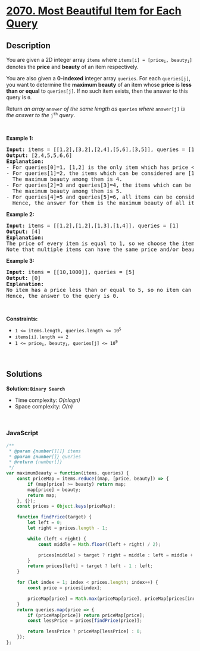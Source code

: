 # [2070. Most Beautiful Item for Each Query](https://leetcode.com/problems/most-beautiful-item-for-each-query)

## Description

<div class="elfjS" data-track-load="description_content"><p>You are given a 2D integer array <code>items</code> where <code>items[i] = [price<sub>i</sub>, beauty<sub>i</sub>]</code> denotes the <strong>price</strong> and <strong>beauty</strong> of an item respectively.</p>

<p>You are also given a <strong>0-indexed</strong> integer array <code>queries</code>. For each <code>queries[j]</code>, you want to determine the <strong>maximum beauty</strong> of an item whose <strong>price</strong> is <strong>less than or equal</strong> to <code>queries[j]</code>. If no such item exists, then the answer to this query is <code>0</code>.</p>

<p>Return <em>an array </em><code>answer</code><em> of the same length as </em><code>queries</code><em> where </em><code>answer[j]</code><em> is the answer to the </em><code>j<sup>th</sup></code><em> query</em>.</p>

<p>&nbsp;</p>
<p><strong class="example">Example 1:</strong></p>

<pre><strong>Input:</strong> items = [[1,2],[3,2],[2,4],[5,6],[3,5]], queries = [1,2,3,4,5,6]
<strong>Output:</strong> [2,4,5,5,6,6]
<strong>Explanation:</strong>
- For queries[0]=1, [1,2] is the only item which has price &lt;= 1. Hence, the answer for this query is 2.
- For queries[1]=2, the items which can be considered are [1,2] and [2,4]. 
  The maximum beauty among them is 4.
- For queries[2]=3 and queries[3]=4, the items which can be considered are [1,2], [3,2], [2,4], and [3,5].
  The maximum beauty among them is 5.
- For queries[4]=5 and queries[5]=6, all items can be considered.
  Hence, the answer for them is the maximum beauty of all items, i.e., 6.
</pre>

<p><strong class="example">Example 2:</strong></p>

<pre><strong>Input:</strong> items = [[1,2],[1,2],[1,3],[1,4]], queries = [1]
<strong>Output:</strong> [4]
<strong>Explanation:</strong> 
The price of every item is equal to 1, so we choose the item with the maximum beauty 4. 
Note that multiple items can have the same price and/or beauty.  
</pre>

<p><strong class="example">Example 3:</strong></p>

<pre><strong>Input:</strong> items = [[10,1000]], queries = [5]
<strong>Output:</strong> [0]
<strong>Explanation:</strong>
No item has a price less than or equal to 5, so no item can be chosen.
Hence, the answer to the query is 0.
</pre>

<p>&nbsp;</p>
<p><strong>Constraints:</strong></p>

<ul>
	<li><code>1 &lt;= items.length, queries.length &lt;= 10<sup>5</sup></code></li>
	<li><code>items[i].length == 2</code></li>
	<li><code>1 &lt;= price<sub>i</sub>, beauty<sub>i</sub>, queries[j] &lt;= 10<sup>9</sup></code></li>
</ul>
</div>

<p>&nbsp;</p>

## Solutions

**Solution: `Binary Search`**
- Time complexity: <em>O(nlogn)</em>
- Space complexity: <em>O(n)</em>

<p>&nbsp;</p>

### **JavaScript**

```js
/**
 * @param {number[][]} items
 * @param {number[]} queries
 * @return {number[]}
 */
var maximumBeauty = function(items, queries) {
    const priceMap = items.reduce((map, [price, beauty]) => {
        if (map[price] >= beauty) return map;
        map[price] = beauty;
        return map;
    }, {});
    const prices = Object.keys(priceMap);

    function findPrice(target) {
        let left = 0;
        let right = prices.length - 1;

        while (left < right) {
            const middle = Math.floor((left + right) / 2);

            prices[middle] > target ? right = middle : left = middle + 1;
        }
        return prices[left] > target ? left - 1 : left;
    }

    for (let index = 1; index < prices.length; index++) {
        const price = prices[index];

        priceMap[price] = Math.max(priceMap[price], priceMap[prices[index - 1]])
    }
    return queries.map(price => {
        if (priceMap[price]) return priceMap[price];
        const lessPrice = prices[findPrice(price)];

        return lessPrice ? priceMap[lessPrice] : 0;
    });
};
```

